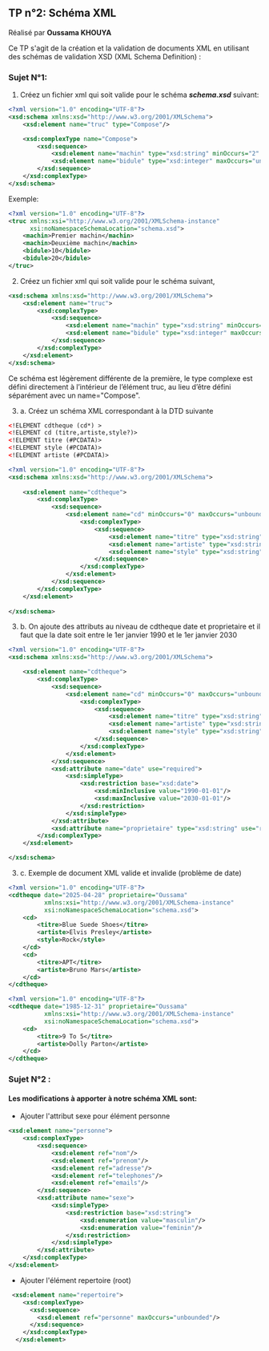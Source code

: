 ## TP n°2: Schéma XML
Réalisé par **Oussama KHOUYA**

Ce TP s'agit de la création et la validation de documents XML en utilisant des schémas de validation XSD (XML Schema Definition)  :

### Sujet N°1: 
1. Créez un fichier xml qui soit valide pour le schéma ***schema.xsd*** suivant:
````xml
<?xml version="1.0" encoding="UTF-8"?>
<xsd:schema xmlns:xsd="http://www.w3.org/2001/XMLSchema">
    <xsd:element name="truc" type="Compose"/>

    <xsd:complexType name="Compose">
        <xsd:sequence>
            <xsd:element name="machin" type="xsd:string" minOccurs="2" maxOccurs="2"/>
            <xsd:element name="bidule" type="xsd:integer" maxOccurs="unbounded"/>
        </xsd:sequence>
    </xsd:complexType>
</xsd:schema>
````
Exemple: 

````xml
<?xml version="1.0" encoding="UTF-8"?>
<truc xmlns:xsi="http://www.w3.org/2001/XMLSchema-instance"
      xsi:noNamespaceSchemaLocation="schema.xsd">
    <machin>Premier machin</machin>
    <machin>Deuxième machin</machin>
    <bidule>10</bidule>
    <bidule>20</bidule>
</truc>
````

2. Créez un fichier xml qui soit valide pour le schéma suivant,
````xml
<xsd:schema xmlns:xsd="http://www.w3.org/2001/XMLSchema">
    <xsd:element name="truc">
        <xsd:complexType>
            <xsd:sequence>
                <xsd:element name="machin" type="xsd:string" minOccurs="2" maxOccurs="2"/>
                <xsd:element name="bidule" type="xsd:integer" maxOccurs="unbounded"/>
            </xsd:sequence>
        </xsd:complexType>
    </xsd:element>
</xsd:schema>
````
Ce schéma est légèrement différente de la première, le type complexe est défini directement à l’intérieur de l’élément truc,
au lieu d’être défini séparément avec un name="Compose".

3. a. Créez un schéma XML correspondant à la DTD suivante
`````xml
<!ELEMENT cdtheque (cd*) >
<!ELEMENT cd (titre,artiste,style?)>
<!ELEMENT titre (#PCDATA)>
<!ELEMENT style (#PCDATA)>
<!ELEMENT artiste (#PCDATA)>

`````
`````xml
<?xml version="1.0" encoding="UTF-8"?>
<xsd:schema xmlns:xsd="http://www.w3.org/2001/XMLSchema">
    
    <xsd:element name="cdtheque">
        <xsd:complexType>
            <xsd:sequence>
                <xsd:element name="cd" minOccurs="0" maxOccurs="unbounded">
                    <xsd:complexType>
                        <xsd:sequence>
                            <xsd:element name="titre" type="xsd:string"/>
                            <xsd:element name="artiste" type="xsd:string"/>
                            <xsd:element name="style" type="xsd:string" minOccurs="0"/>
                        </xsd:sequence>
                    </xsd:complexType>
                </xsd:element>
            </xsd:sequence>
        </xsd:complexType>
    </xsd:element>
    
</xsd:schema>

`````
3. b. On ajoute des attributs au niveau de cdtheque date et proprietaire et il faut que la date soit entre le 1er janvier 1990 et le 1er janvier 2030
````xml
<?xml version="1.0" encoding="UTF-8"?>
<xsd:schema xmlns:xsd="http://www.w3.org/2001/XMLSchema">

    <xsd:element name="cdtheque">
        <xsd:complexType>
            <xsd:sequence>
                <xsd:element name="cd" minOccurs="0" maxOccurs="unbounded">
                    <xsd:complexType>
                        <xsd:sequence>
                            <xsd:element name="titre" type="xsd:string"/>
                            <xsd:element name="artiste" type="xsd:string"/>
                            <xsd:element name="style" type="xsd:string" minOccurs="0"/>
                        </xsd:sequence>
                    </xsd:complexType>
                </xsd:element>
            </xsd:sequence>
            <xsd:attribute name="date" use="required">
                <xsd:simpleType>
                    <xsd:restriction base="xsd:date">
                        <xsd:minInclusive value="1990-01-01"/>
                        <xsd:maxInclusive value="2030-01-01"/>
                    </xsd:restriction>
                </xsd:simpleType>
            </xsd:attribute>
            <xsd:attribute name="proprietaire" type="xsd:string" use="required"/>
        </xsd:complexType>
    </xsd:element>

</xsd:schema>

````
3. c. Exemple de document XML valide et  invalide (problème de date)

````xml
<?xml version="1.0" encoding="UTF-8"?>
<cdtheque date="2025-04-28" proprietaire="Oussama"
          xmlns:xsi="http://www.w3.org/2001/XMLSchema-instance"
          xsi:noNamespaceSchemaLocation="schema.xsd">
    <cd>
        <titre>Blue Suede Shoes</titre>
        <artiste>Elvis Presley</artiste>
        <style>Rock</style>
    </cd>
    <cd>
        <titre>APT</titre>
        <artiste>Bruno Mars</artiste>
    </cd>
</cdtheque>

````
````xml
<?xml version="1.0" encoding="UTF-8"?>
<cdtheque date="1985-12-31" proprietaire="Oussama"
          xmlns:xsi="http://www.w3.org/2001/XMLSchema-instance"
          xsi:noNamespaceSchemaLocation="schema.xsd">
    <cd>
        <titre>9 To 5</titre>
        <artiste>Dolly Parton</artiste>
    </cd>
</cdtheque>

````

### Sujet N°2 :
#### Les modifications à apporter à notre schéma XML sont:
- Ajouter l'attribut sexe pour élément personne

````xml
<xsd:element name="personne">
    <xsd:complexType>
        <xsd:sequence>
            <xsd:element ref="nom"/>
            <xsd:element ref="prenom"/>
            <xsd:element ref="adresse"/>
            <xsd:element ref="telephones"/>
            <xsd:element ref="emails"/>
        </xsd:sequence>
        <xsd:attribute name="sexe">
            <xsd:simpleType>
                <xsd:restriction base="xsd:string">
                    <xsd:enumeration value="masculin"/>
                    <xsd:enumeration value="feminin"/>
                </xsd:restriction>
            </xsd:simpleType>
        </xsd:attribute>
    </xsd:complexType>
</xsd:element>

````

- Ajouter l'élément repertoire (root)

````xml
 <xsd:element name="repertoire">
    <xsd:complexType>
      <xsd:sequence>
        <xsd:element ref="personne" maxOccurs="unbounded"/>
      </xsd:sequence>
    </xsd:complexType>
  </xsd:element>
````